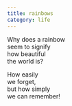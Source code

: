```yaml
---
title: rainbows
category: life
---
```


Why does a rainbow  
seem to signify  
how beautiful   
the world is?  
  
How easily   
we forget,  
but how simply  
we can remember!  
